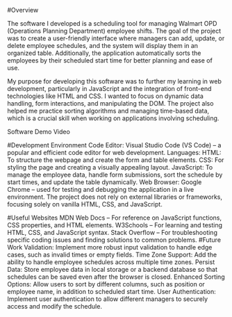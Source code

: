 #Overview

The software I developed is a scheduling tool for managing Walmart OPD (Operations Planning Department) employee shifts. The goal of the project was to create a user-friendly interface where managers can add, update, or delete employee schedules, and the system will display them in an organized table. Additionally, the application automatically sorts the employees by their scheduled start time for better planning and ease of use.

My purpose for developing this software was to further my learning in web development, particularly in JavaScript and the integration of front-end technologies like HTML and CSS. I wanted to focus on dynamic data handling, form interactions, and manipulating the DOM. The project also helped me practice sorting algorithms and managing time-based data, which is a crucial skill when working on applications involving scheduling.

Software Demo Video

#Development Environment
Code Editor: Visual Studio Code (VS Code) – a popular and efficient code editor for web development.
Languages:
HTML: To structure the webpage and create the form and table elements.
CSS: For styling the page and creating a visually appealing layout.
JavaScript: To manage the employee data, handle form submissions, sort the schedule by start times, and update the table dynamically.
Web Browser: Google Chrome – used for testing and debugging the application in a live environment.
The project does not rely on external libraries or frameworks, focusing solely on vanilla HTML, CSS, and JavaScript.

#Useful Websites
MDN Web Docs – For reference on JavaScript functions, CSS properties, and HTML elements.
W3Schools – For learning and testing HTML, CSS, and JavaScript syntax.
Stack Overflow – For troubleshooting specific coding issues and finding solutions to common problems.
#Future Work
Validation: Implement more robust input validation to handle edge cases, such as invalid times or empty fields.
Time Zone Support: Add the ability to handle employee schedules across multiple time zones.
Persist Data: Store employee data in local storage or a backend database so that schedules can be saved even after the browser is closed.
Enhanced Sorting Options: Allow users to sort by different columns, such as position or employee name, in addition to scheduled start time.
User Authentication: Implement user authentication to allow different managers to securely access and modify the schedule.
